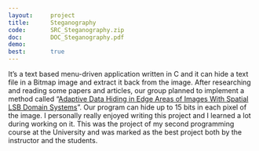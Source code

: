 ```yaml
---
layout:     project
title:      Steganography
code:       SRC_Steganography.zip
doc:        DOC_Steganography.pdf
demo:
best:       true
---
```


It’s a text based menu-driven application written in C and it can hide a text file in a Bitmap image and extract it back from the image. After researching and reading some papers and articles, our group planned to implement a method called “[Adaptive Data Hiding in Edge Areas of Images With Spatial LSB Domain Systems](http://dx.doi.org/10.1109/TIFS.2008.926097)”. Our program can hide up to 15 bits in each pixel of the image. I personally really enjoyed writing this project and I learned a lot during working on it. This was the project of my second programming course at the University and was marked as the best project both by the instructor and the students.
